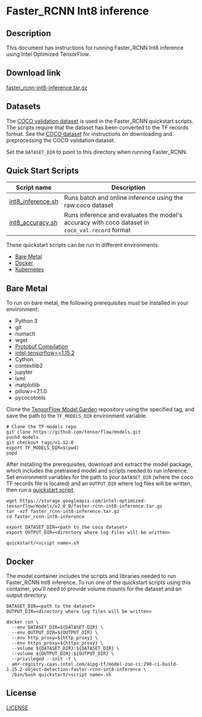 <!--- 0. Title -->
# Faster_RCNN Int8 inference

<!-- 10. Description -->
## Description

This document has instructions for running Faster_RCNN Int8 inference using
Intel Optimized TensorFlow.

<!--- 20. Download link -->
## Download link

[faster_rcnn-int8-inference.tar.gz](https://storage.googleapis.com/intel-optimized-tensorflow/models/v2_0_0/faster-rcnn-int8-inference.tar.gz)

<!--- 30. Datasets -->
## Datasets

The [COCO validation dataset](http://cocodataset.org) is used in the
Faster_RCNN quickstart scripts. The scripts require that the dataset
has been converted to the TF records format. See the
[COCO dataset](/datasets/coco/README.md) for instructions on downloading
and preprocessing the COCO validation dataset.

Set the `DATASET_DIR` to point to this directory when running Faster_RCNN.

<!--- 40. Quick Start Scripts -->
## Quick Start Scripts

| Script name | Description |
|-------------|-------------|
| [int8_inference.sh](int8_inference.sh) | Runs batch and online inference using the raw coco dataset |
| [int8_accuracy.sh](int8_accuracy.sh) | Runs inference and evaluates the model's accuracy with coco dataset in `coco_val.record` format |

These quickstart scripts can be run in different environments:
* [Bare Metal](#bare-metal)
* [Docker](#docker)
* [Kubernetes](#kubernetes)

<!--- 50. Bare Metal -->
## Bare Metal

To run on bare metal, the following prerequisites must be installed in your environment:
* Python 3
* git
* numactl
* wget
* [Protobuf Compilation](https://github.com/tensorflow/models/blob/v1.12.0/research/object_detection/g3doc/installation.md#protobuf-compilation)
* [intel-tensorflow==1.15.2](https://pypi.org/project/intel-tensorflow/)
* Cython
* contextlib2
* jupyter
* lxml
* matplotlib
* pillow>=7.1.0
* pycocotools

Clone the [TensorFlow Model Garden](https://github.com/tensorflow/models)
repository using the specified tag, and save the path to the `TF_MODELS_DIR`
environment variable.
```
# Clone the TF models repo
git clone https://github.com/tensorflow/models.git
pushd models
git checkout tags/v1.12.0
export TF_MODELS_DIR=$(pwd)
popd
```

After installing the prerequisites, download and extract the model
package, which includes the pretrained model and scripts needed
to run inference. Set environment variables for the path to
your `DATASET_DIR` (where the coco TF records file is
located) and an `OUTPUT_DIR` where log files will be written, then run a
[quickstart script](#quick-start-scripts).

```
wget https://storage.googleapis.com/intel-optimized-tensorflow/models/v2_0_0/faster-rcnn-int8-inference.tar.gz
tar -xzf faster_rcnn-int8-inference.tar.gz
cd faster_rcnn-int8-inference

export DATASET_DIR=<path to the coco dataset>
export OUTPUT_DIR=<directory where log files will be written>

quickstart/<script name>.sh
```

<!--- 60. Docker -->
## Docker

The model container includes the scripts and libraries needed to run 
Faster_RCNN Int8 inference. To run one of the quickstart scripts 
using this container, you'll need to provide volume mounts for the dataset 
and an output directory.

```
DATASET_DIR=<path to the dataset>
OUTPUT_DIR=<directory where log files will be written>

docker run \
  --env DATASET_DIR=${DATASET_DIR} \
  --env OUTPUT_DIR=${OUTPUT_DIR} \
  --env http_proxy=${http_proxy} \
  --env https_proxy=${https_proxy} \
  --volume ${DATASET_DIR}:${DATASET_DIR} \
  --volume ${OUTPUT_DIR}:${OUTPUT_DIR} \
  --privileged --init -t \
  amr-registry.caas.intel.com/aipg-tf/model-zoo-ci:290-ci-build-1.15.2-object-detection-faster-rcnn-int8-inference \
  /bin/bash quickstart/<script name>.sh
```

<!--- 80. License -->
## License

[LICENSE](/LICENSE)

